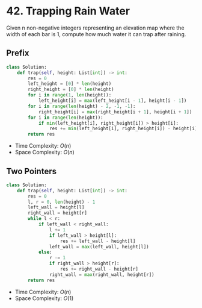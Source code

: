 # 42. Trapping Rain Water
Given n non-negative integers representing an elevation map where the width of each bar is 1, compute how much water it can trap after raining.
## Prefix
```PYTHON
class Solution:
    def trap(self, height: List[int]) -> int:
        res = 0
        left_height = [0] * len(height)
        right_height = [0] * len(height)
        for i in range(1, len(height)):
            left_height[i] = max(left_height[i - 1], height[i - 1])
        for i in range(len(height) - 2, -1, -1):
            right_height[i] = max(right_height[i + 1], height[i + 1])
        for i in range(len(height)):
            if min(left_height[i], right_height[i]) > height[i]:
                res += min(left_height[i], right_height[i]) - height[i]
        return res
```
* Time Complexity: $O(n)$
* Space Complexity: $O(n)$
## Two Pointers
```PYTHON
class Solution:
    def trap(self, height: List[int]) -> int:
        res = 0
        l, r = 0, len(height) - 1
        left_wall = height[l]
        right_wall = height[r]
        while l < r:
            if left_wall < right_wall:
                l += 1
                if left_wall > height[l]:
                    res += left_wall - height[l]
                left_wall = max(left_wall, height[l])
            else:
                r -= 1
                if right_wall > height[r]:
                    res += right_wall - height[r]
                right_wall = max(right_wall, height[r])
        return res
```
* Time Complexity: $O(n)$
* Space Complexity: $O(1)$